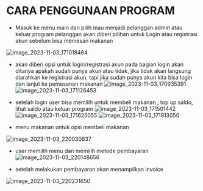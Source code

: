 # CARA PENGGUNAAN PROGRAM
- Masuk ke menu main dan pilih mau menjadi pelanggan admin atau keluar program pelanggan akan diberi pilihan untuk Login atau registrasi akun sebelum bisa memesan makanan

![image_2023-11-03_171018464](https://github.com/PA-DASPRO-Kelompok-4/PA-DASPRO-KEL-4-/assets/144750420/24a9a6f1-5300-471b-afe5-03b14913fcf1)


- akan diberi opsi untuk login/registrasi akun pada bagian login akan ditanya apakah sudah punya akun atau tidak, jika tidak akan langsung diarahkan ke registrasi akun, tapi jika sudah punya akun kita bisa login dan lanjut ke pemesanan makanan
![image_2023-11-03_170935391](https://github.com/PA-DASPRO-Kelompok-4/PA-DASPRO-KEL-4-/assets/144750420/facbb876-d180-4980-99ee-31657eb97493)![image_2023-11-03_171126453](https://github.com/PA-DASPRO-Kelompok-4/PA-DASPRO-KEL-4-/assets/144750420/7edec92b-864c-4b95-b968-a9ab4f377d84)

- setelah login user bisa memilih untuk membeli makanan , top up saldo, lihat saldo atau keluar program
![image_2023-11-03_171501442](https://github.com/PA-DASPRO-Kelompok-4/PA-DASPRO-KEL-4-/assets/144750420/d6c827fc-88c9-4e67-85bc-9199c61d7381)![image_2023-11-03_171625055](https://github.com/PA-DASPRO-Kelompok-4/PA-DASPRO-KEL-4-/assets/144750420/9d910dc5-dff7-4574-b940-cb983d0a32a6) ![image_2023-11-03_171913050](https://github.com/PA-DASPRO-Kelompok-4/PA-DASPRO-KEL-4-/assets/144750420/37944b83-1b73-4d5c-8e19-183ab7cc294e)



 - menu makanan untuk opsi membeli makanan
 
  ![image_2023-11-03_220030637](https://github.com/PA-DASPRO-Kelompok-4/PA-DASPRO-KEL-4-/assets/144750420/6abbf867-bd9b-4297-a216-a1bb77f4d453)


- user memilih menu dan memilih metode pembayaran
![image_2023-11-03_220148656](https://github.com/PA-DASPRO-Kelompok-4/PA-DASPRO-KEL-4-/assets/144750420/50d80eac-f6e1-4836-a838-d4a5a7be20b0)


- setelah melakukan pembayaran akan menampilkan invoice

![image_2023-11-03_220231650](https://github.com/PA-DASPRO-Kelompok-4/PA-DASPRO-KEL-4-/assets/144750420/11170b7a-ec65-4bea-a639-727673465192)



